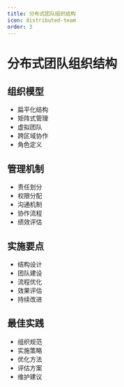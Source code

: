 ```yaml
---
title: 分布式团队组织结构
icon: distributed-team
order: 3
---
```


# 分布式团队组织结构

## 组织模型
- 扁平化结构
- 矩阵式管理
- 虚拟团队
- 跨区域协作
- 角色定义

## 管理机制
- 责任划分
- 权限分配
- 沟通机制
- 协作流程
- 绩效评估

## 实施要点
- 结构设计
- 团队建设
- 流程优化
- 效果评估
- 持续改进

## 最佳实践
- 组织规范
- 实施策略
- 优化方法
- 评估方案
- 维护建议
